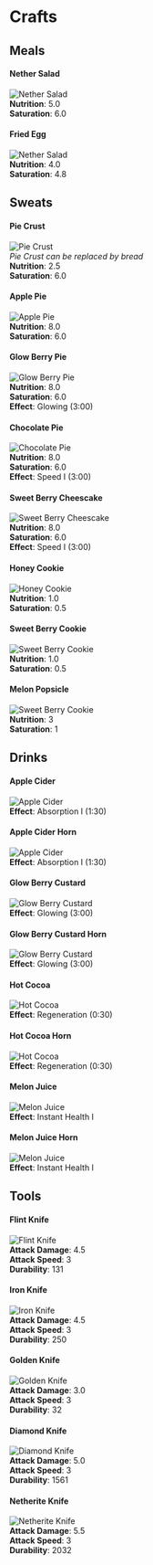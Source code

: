 # Crafts

## Meals

#### Nether Salad
![Nether Salad](_media/recipes/nether_salad.png) <br>
**Nutrition**: 5.0 <br>
**Saturation**: 6.0 <br>

#### Fried Egg
![Nether Salad](_media/recipes/fried_egg.png) <br>
**Nutrition**: 4.0 <br>
**Saturation**: 4.8 <br>


## Sweats

#### Pie Crust
![Pie Crust](_media/recipes/pie_crust.png) <br>
*Pie Crust can be replaced by bread* <br>
**Nutrition**: 2.5 <br>
**Saturation**: 6.0 <br>

#### Apple Pie
![Apple Pie](_media/recipes/apple_pie.png) <br>
**Nutrition**: 8.0 <br>
**Saturation**: 6.0 <br>

#### Glow Berry Pie
![Glow Berry Pie](_media/recipes/glow_berry_pie.png) <br>
**Nutrition**: 8.0 <br>
**Saturation**: 6.0 <br>
**Effect**: Glowing (3:00) <br>

#### Chocolate Pie
![Chocolate Pie](_media/recipes/chocolate_pie.png) <br>
**Nutrition**: 8.0 <br>
**Saturation**: 6.0 <br>
**Effect**: Speed I (3:00) <br>

#### Sweet Berry Cheescake
![Sweet Berry Cheescake](_media/recipes/sweet_berry_cheesecake.png) <br>
**Nutrition**: 8.0 <br>
**Saturation**: 6.0 <br>
**Effect**: Speed I (3:00) <br>

#### Honey Cookie
![Honey Cookie](_media/recipes/honey_cookie.png) <br>
**Nutrition**: 1.0 <br>
**Saturation**: 0.5 <br>

#### Sweet Berry Cookie
![Sweet Berry Cookie](_media/recipes/sweet_berry_cookie.png) <br>
**Nutrition**: 1.0 <br>
**Saturation**: 0.5 <br>

#### Melon Popsicle
![Sweet Berry Cookie](_media/recipes/melon_popsicle.png) <br>
**Nutrition**: 3 <br>
**Saturation**: 1 <br>


## Drinks

#### Apple Cider
![Apple Cider](_media/recipes/apple_cider.png) <br>
**Effect**: Absorption I (1:30) <br>

#### Apple Cider Horn
![Apple Cider](_media/recipes/apple_cider_horn.png) <br>
**Effect**: Absorption I (1:30) <br>

#### Glow Berry Custard
![Glow Berry Custard](_media/recipes/glow_berry_custard.png) <br>
**Effect**: Glowing (3:00) <br>

#### Glow Berry Custard Horn
![Glow Berry Custard](_media/recipes/glow_berry_custard_horn.png) <br>
**Effect**: Glowing (3:00) <br>

#### Hot Cocoa
![Hot Cocoa](_media/recipes/hot_cocoa.png) <br>
**Effect**: Regeneration (0:30) <br>

#### Hot Cocoa Horn
![Hot Cocoa](_media/recipes/hot_cocoa_horn.png) <br>
**Effect**: Regeneration (0:30) <br>

#### Melon Juice
![Melon Juice](_media/recipes/melon_juice.png) <br>
**Effect**: Instant Health I <br>

#### Melon Juice Horn
![Melon Juice](_media/recipes/melon_juice_horn.png) <br>
**Effect**: Instant Health I <br>

## Tools

#### Flint Knife
![Flint Knife](_media/recipes/flint_knife.png) <br>
**Attack Damage**: 4.5 <br>
**Attack Speed**: 3 <br>
**Durability**: 131 <br>

#### Iron Knife
![Iron Knife](_media/recipes/iron_knife.png) <br>
**Attack Damage**: 4.5 <br>
**Attack Speed**: 3 <br>
**Durability**: 250 <br>

#### Golden Knife
![Golden Knife](_media/recipes/golden_knife.png) <br>
**Attack Damage**: 3.0 <br>
**Attack Speed**: 3 <br>
**Durability**: 32 <br>

#### Diamond Knife
![Diamond Knife](_media/recipes/diamond_knife.png) <br>
**Attack Damage**: 5.0 <br>
**Attack Speed**: 3 <br>
**Durability**: 1561 <br>

#### Netherite Knife
![Netherite Knife](_media/recipes/netherite_knife.png) <br>
**Attack Damage**: 5.5 <br>
**Attack Speed**: 3 <br>
**Durability**: 2032 <br>